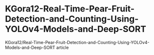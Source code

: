 # KGora12-Real-Time-Pear-Fruit-Detection-and-Counting-Using-YOLOv4-Models-and-Deep-SORT
KGora12/Real-Time-Pear-Fruit-Detection-and-Counting-Using-YOLOv4-Models-and-Deep-SORT article
